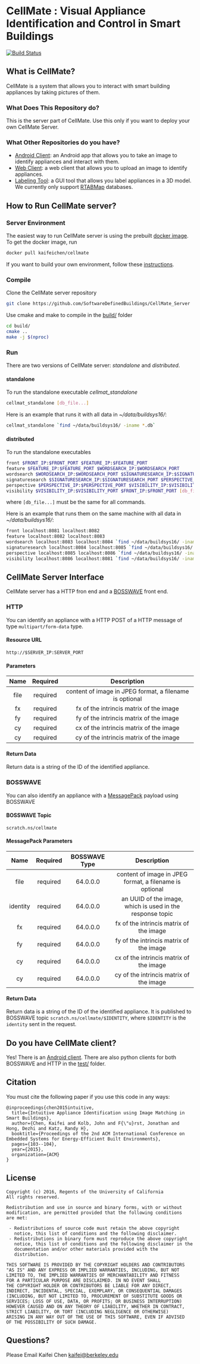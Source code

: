# CellMate : Visual Appliance Identification and Control in Smart Buildings
[![Build Status](https://travis-ci.com/kaifeichen/CellMate_Server.svg?token=XjizLR77Z2rgJhyHZZ73&branch=master)](https://travis-ci.com/kaifeichen/CellMate_Server)

## What is CellMate? 
CellMate is a system that allows you to interact with smart building appliances by taking pictures of them.

### What Does This Repository do?
This is the server part of CellMate. Use this only if you want to deploy your own CellMate Server.

### What Other Repositories do you have?
* [Android Client](https://github.com/SoftwareDefinedBuildings/CellMate_Android): an Android app that allows you to take an image to identify appliances and interact with them.
* [Web Client](https://github.com/SoftwareDefinedBuildings/CellMate_Web_Client): a web client that allows you to upload an image to identify appliances.
* [Labeling Tool](https://github.com/SoftwareDefinedBuildings/CellMate_Labeling_Tool): a GUI tool that allows you label appliances in a 3D model. We currently only support [RTABMap](https://github.com/introlab/rtabmap) databases.


## How to Run CellMate server?

### Server Environment
The easiest way to run CellMate server is using the prebuilt [docker image](https://hub.docker.com/r/kaifeichen/cellmate/). To get the docker image, run
```bash
docker pull kaifeichen/cellmate
```

If you want to build your own environment, follow these [instructions](https://gist.github.com/kaifeichen/5839d0cbf357ede24662dc7c6e1f401f).

### Compile
Clone the CellMate server repository
```bash
git clone https://github.com/SoftwareDefinedBuildings/CellMate_Server
```
Use cmake and make to compile in the [build/](build) folder
```bash
cd build/
cmake ..
make -j $(nproc)
```


### Run
There are two versions of CellMate server: *standalone* and *distributed*.

#### standalone
To run the standalone executable *cellmat_standalone*
```bash
cellmat_standalone [db_file...]
```

Here is an example that runs it with all data in *~/data/buildsys16/*:
```bash
cellmat_standalone `find ~/data/buildsys16/ -iname *.db`
```

#### distributed
To run the standalone executables
```bash
front $FRONT_IP:$FRONT_PORT $FEATURE_IP:$FEATURE_PORT
feature $FEATURE_IP:$FEATURE_PORT $WORDSEARCH_IP:$WORDSEARCH_PORT
wordsearch $WORDSEARCH_IP:$WORDSEARCH_PORT $SIGNATURESEARCH_IP:$SIGNATURESEARCH_PORT [db_file...]
signaturesearch $SIGNATURESEARCH_IP:$SIGNATURESEARCH_PORT $PERSPECTIVE_IP:$PERSPECTIVE_PORT [db_file...]
perspective $PERSPECTIVE_IP:$PERSPECTIVE_PORT $VISIBILITY_IP:$VISIBILITY_PORT [db_file...]
visibility $VISIBILITY_IP:$VISIBILITY_PORT $FRONT_IP:$FRONT_PORT [db_file...]
```
where `[db_file...]` must be the same for all commands.

Here is an example that runs them on the same machine with all data in *~/data/buildsys16/*:
```bash
front localhost:8081 localhost:8082
feature localhost:8082 localhost:8083
wordsearch localhost:8083 localhost:8084 `find ~/data/buildsys16/ -iname *.db`
signaturesearch localhost:8084 localhost:8085 `find ~/data/buildsys16/ -iname *.db`
perspective localhost:8085 localhost:8086 `find ~/data/buildsys16/ -iname *.db`
visibility localhost:8086 localhost:8081 `find ~/data/buildsys16/ -iname *.db`
```


## CellMate Server Interface

CellMate server has a HTTP fron end and a [BOSSWAVE](https://github.com/immesys/bw2) front end.

### HTTP
You can identify an appliance with a HTTP POST of a HTTP message of type `multipart/form-data` type.

#### Resource URL
`http://$SERVER_IP:SERVER_PORT`

#### Parameters
| Name | Required | Description |
|:----:|:--------:|:-----------:|
| file | required | content of image in JPEG format, a filename is optional |
| fx   | required | fx of the intrincis matrix of the image |
| fy   | required | fy of the intrincis matrix of the image |
| cy   | required | cx of the intrincis matrix of the image |
| cy   | required | cy of the intrincis matrix of the image |

#### Return Data
Return data is a string of the ID of the identified appliance.

### BOSSWAVE
You can also identify an appliance with a [MessagePack](http://msgpack.org/) payload using BOSSWAVE

#### BOSSWAVE Topic
`scratch.ns/cellmate`

#### MessagePack Parameters
| Name | Required | BOSSWAVE Type | Description |
|:----:|:--------:|:-------------:|:-----------:|
| file | required | 64.0.0.0 | content of image in JPEG format, a filename is optional |
| identity | required | 64.0.0.0 | an UUID of the image, which is used in the response topic |
| fx   | required | 64.0.0.0 | fx of the intrincis matrix of the image |
| fy   | required | 64.0.0.0 | fy of the intrincis matrix of the image |
| cy   | required | 64.0.0.0 | cx of the intrincis matrix of the image |
| cy   | required | 64.0.0.0 | cy of the intrincis matrix of the image |

#### Return Data
Return data is a string of the ID of the identified appliance. It is published to BOSSWAVE topic `scratch.ns/cellmate/$IDENTITY`, where `$IDENTITY` is the `identity` sent in the request.


## Do you have CellMate client?
Yes! There is an [Android client](https://github.com/SoftwareDefinedBuildings/CellMate_Android). 
There are also python clients for both BOSSWAVE and HTTP in the [test/](test) folder.


## Citation
You must cite the following paper if you use this code in any ways:

```
@inproceedings{chen2015intuitive,
  title={Intuitive Appliance Identification using Image Matching in Smart Buildings},
  author={Chen, Kaifei and Kolb, John and F{\"u}rst, Jonathan and Hong, Dezhi and Katz, Randy H},
  booktitle={Proceedings of the 2nd ACM International Conference on Embedded Systems for Energy-Efficient Built Environments},
  pages={103--104},
  year={2015},
  organization={ACM}
}
```

## License

```
Copyright (c) 2016, Regents of the University of California
All rights reserved.

Redistribution and use in source and binary forms, with or without
modification, are permitted provided that the following conditions 
are met:

 - Redistributions of source code must retain the above copyright
   notice, this list of conditions and the following disclaimer.
 - Redistributions in binary form must reproduce the above copyright
   notice, this list of conditions and the following disclaimer in the
   documentation and/or other materials provided with the
   distribution.

THIS SOFTWARE IS PROVIDED BY THE COPYRIGHT HOLDERS AND CONTRIBUTORS
"AS IS" AND ANY EXPRESS OR IMPLIED WARRANTIES, INCLUDING, BUT NOT
LIMITED TO, THE IMPLIED WARRANTIES OF MERCHANTABILITY AND FITNESS 
FOR A PARTICULAR PURPOSE ARE DISCLAIMED. IN NO EVENT SHALL 
THE COPYRIGHT HOLDER OR CONTRIBUTORS BE LIABLE FOR ANY DIRECT, 
INDIRECT, INCIDENTAL, SPECIAL, EXEMPLARY, OR CONSEQUENTIAL DAMAGES 
(INCLUDING, BUT NOT LIMITED TO, PROCUREMENT OF SUBSTITUTE GOODS OR 
SERVICES; LOSS OF USE, DATA, OR PROFITS; OR BUSINESS INTERRUPTION) 
HOWEVER CAUSED AND ON ANY THEORY OF LIABILITY, WHETHER IN CONTRACT, 
STRICT LIABILITY, OR TORT (INCLUDING NEGLIGENCE OR OTHERWISE) 
ARISING IN ANY WAY OUT OF THE USE OF THIS SOFTWARE, EVEN IF ADVISED 
OF THE POSSIBILITY OF SUCH DAMAGE.
```

## Questions? 

Please Email Kaifei Chen <kaifei@berkeley.edu>
